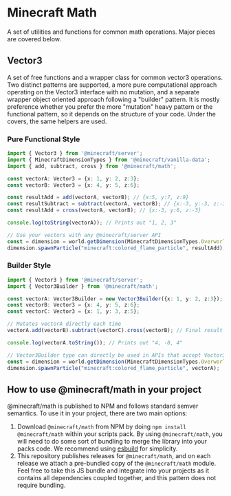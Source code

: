 # Minecraft Math

A set of utilities and functions for common math operations. Major pieces are covered below.

## Vector3

A set of free functions and a wrapper class for common vector3 operations. Two distinct patterns are supported, a more pure computational approach operating on the Vector3 interface with no mutation, and a separate wrapper object oriented approach following a "builder" pattern. It is mostly preference whether you prefer the more "mutation" heavy pattern or the functional pattern, so it depends on the structure of your code. Under the covers, the same helpers are used.

### Pure Functional Style

```ts
import { Vector3 } from '@minecraft/server';
import { MinecraftDimensionTypes } from '@minecraft/vanilla-data';
import { add, subtract, cross } from '@minecraft/math';

const vectorA: Vector3 = {x: 1, y: 2, z:3};
const vectorB: Vector3 = {x: 4, y: 5, z:6};

const resultAdd = add(vectorA, vectorB); // {x:5, y:7, z:9}
const resultSubtract = subtract(vectorA, vectorB); // {x:-3, y:-3, z:-3}
const resultAdd = cross(vectorA, vectorB); // {x:-3, y:6, z:-3}

console.log(toString(vectorA)); // Prints out "1, 2, 3"

// Use your vectors with any @minecraft/server API
const = dimension = world.getDimension(MinecraftDimensionTypes.Overworld);
dimension.spawnParticle("minecraft:colored_flame_particle", resultAdd);
```

### Builder Style

```ts
import { Vector3 } from '@minecraft/server';
import { Vector3Builder } from '@minecraft/math';

const vectorA: Vector3Builder = new Vector3Builder({x: 1, y: 2, z:3});
const vectorB: Vector3 = {x: 4, y: 5, z:6};
const vectorC: Vector3 = {x: 1, y: 3, z:5};

// Mutates vectorA directly each time
vectorA.add(vectorB).subtract(vectorC).cross(vectorB); // Final result {x:4, y:-8, z:4}

console.log(vectorA.toString()); // Prints out "4, -8, 4"

// Vector3Builder type can directly be used in APIs that accept Vector3
const = dimension = world.getDimension(MinecraftDimensionTypes.Overworld);
dimension.spawnParticle("minecraft:colored_flame_particle", vectorA);
```

## How to use @minecraft/math in your project

@minecraft/math is published to NPM and follows standard semver semantics. To use it in your project, there are two main options:

1. Download `@minecraft/math` from NPM by doing `npm install @minecraft/math` within your scripts pack. By using `@minecraft/math`, you will need to do some sort of bundling to merge the library into your packs code. We recommend using [esbuild](https://esbuild.github.io/getting-started/#your-first-bundle) for simplicity.
2. This repository publishes releases for `@minecraft/math`, and on each release we attach a pre-bundled copy of the `@minecraft/math` module. Feel free to take this JS bundle and integrate into your projects as it contains all dependencies coupled together, and this pattern does not require bundling.
